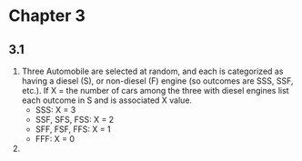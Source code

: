 # Chapter 3
## 3.1
1. Three Automobile are selected at random, and each is categorized as having a diesel (S), or non-diesel (F) engine (so outcomes are SSS, SSF, etc.). If X = the number of cars among the three with diesel engines list each outcome in S and is associated X value.
	* SSS: X = 3
	* SSF, SFS, FSS: X = 2
	* SFF, FSF, FFS: X = 1
	* FFF: X = 0
3. 